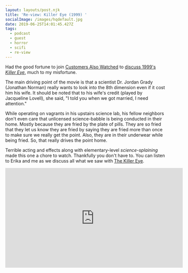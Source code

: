 ```yaml
---
layout: layouts/post.njk
title: 'Re-view: Killer Eye (1999) '
socialImage: /images/hqdefault.jpg
date: 2019-06-25T14:01:45.427Z
tags:
  - podcast
  - guest
  - horror
  - scifi
  - re-view
---
```

Had the good fortune to join [Customers Also Watched](https://customersalsowatched.podbean.com/) to [discuss 1999's _Killer Eye_](https://customersalsowatched.podbean.com/e/the-killer-eye-1999/), much to my misfortune. 

The main driving point of the movie is that a scientist Dr. Jordan Grady (Jonathan Norman) really wants to look into the 8th dimension even if it cost him his wife. It should be noted that to his wife's credit (played by Jacqueline Lovell), she said, "I told you when we got married, I need attention."

While operating on vagrants in his upstairs science lab, his fellow neighbors don't even care that unlicensed science-babble is being conducted in their home. Mostly because they are fried by the plate of pills. They are so fried that they let us know they are fried by saying they are fried more than once to make sure we really get the point. Also, they are in their underwear while being fried. So, that really drives the point home.

Terrible acting and effects along with elementary-level *science-splaining* made this one a chore to watch. Thankfully you don't have to. You can listen to Erika and me as we discuss all what we saw with [The Killer Eye](https://customersalsowatched.podbean.com/e/the-killer-eye-1999/).


<iframe width="560" height="315" src="https://www.youtube-nocookie.com/embed/JoS0TUC8tBw" frameborder="0" allow="accelerometer; autoplay; encrypted-media; gyroscope; picture-in-picture" allowfullscreen></iframe>
